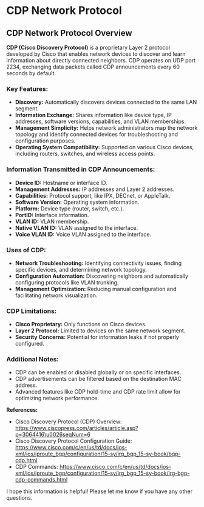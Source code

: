 # CDP Network Protocol

## CDP Network Protocol Overview

**CDP (Cisco Discovery Protocol)** is a proprietary Layer 2 protocol developed by Cisco that enables network devices to discover and learn information about directly connected neighbors. CDP operates on UDP port 2234, exchanging data packets called CDP announcements every 60 seconds by default. 

### Key Features:

* **Discovery:** Automatically discovers devices connected to the same LAN segment.
* **Information Exchange:** Shares information like device type, IP addresses, software versions, capabilities, and VLAN memberships.
* **Management Simplicity:** Helps network administrators map the network topology and identify connected devices for troubleshooting and configuration purposes.
* **Operating System Compatibility:** Supported on various Cisco devices, including routers, switches, and wireless access points.

### Information Transmitted in CDP Announcements:

* **Device ID:** Hostname or interface ID.
* **Management Addresses:** IP addresses and Layer 2 addresses.
* **Capabilities:** Protocol support, like IPX, DECnet, or AppleTalk.
* **Software Version:** Operating system information.
* **Platform:** Device type (router, switch, etc.).
* **PortID:** Interface information.
* **VLAN ID:** VLAN membership.
* **Native VLAN ID:** VLAN assigned to the interface.
* **Voice VLAN ID:** Voice VLAN assigned to the interface.

### Uses of CDP:

* **Network Troubleshooting:** Identifying connectivity issues, finding specific devices, and determining network topology.
* **Configuration Automation:** Discovering neighbors and automatically configuring protocols like VLAN trunking.
* **Management Optimization:** Reducing manual configuration and facilitating network visualization.

### CDP Limitations:

* **Cisco Proprietary:** Only functions on Cisco devices.
* **Layer 2 Protocol:** Limited to devices on the same network segment.
* **Security Concerns:** Potential for information leaks if not properly configured.

### Additional Notes:

* CDP can be enabled or disabled globally or on specific interfaces.
* CDP advertisements can be filtered based on the destination MAC address.
* Advanced features like CDP hold-time and CDP rate limit allow for optimizing network performance.


**References:**

* Cisco Discovery Protocol (CDP) Overview: https://www.ciscopress.com/articles/article.asp?p=3064416\u0026seqNum=6
* Cisco Discovery Protocol Configuration Guide: https://www.cisco.com/c/en/us/td/docs/ios-xml/ios/iproute_bgp/configuration/15-sy/irg_bgp_15-sy-book/bgp-cdp.html
* CDP Commands: https://www.cisco.com/c/en/us/td/docs/ios-xml/ios/iproute_bgp/configuration/15-sy/irg_bgp_15-sy-book/irg-bgp-cdp-commands.html

I hope this information is helpful! Please let me know if you have any other questions.

